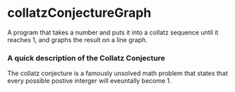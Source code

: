 # collatzConjectureGraph
A program that takes a number and puts it into a collatz sequence until it reaches 1, and graphs the result on a line graph.

### A quick description of the Collatz Conjecture
The collatz conjecture is a famously unsolved math problem that states that every possible postive interger will eveuntally become 1.
